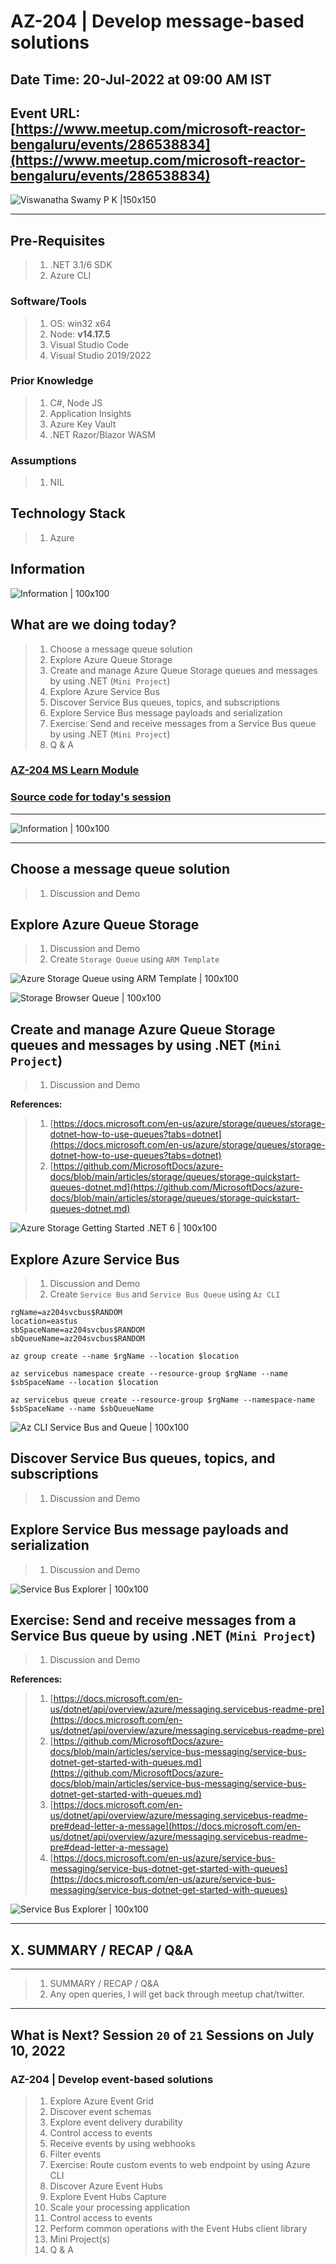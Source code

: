 # AZ-204 | Develop message-based solutions

## Date Time: 20-Jul-2022 at 09:00 AM IST

## Event URL: [https://www.meetup.com/microsoft-reactor-bengaluru/events/286538834](https://www.meetup.com/microsoft-reactor-bengaluru/events/286538834)

![Viswanatha Swamy P K |150x150](./Documentation/Images/ViswanathaSwamyPK.PNG)

---

## Pre-Requisites

> 1. .NET 3.1/6 SDK
> 1. Azure CLI

### Software/Tools

> 1. OS: win32 x64
> 1. Node: **v14.17.5**
> 1. Visual Studio Code
> 1. Visual Studio 2019/2022

### Prior Knowledge

> 1. C#, Node JS
> 1. Application Insights
> 1. Azure Key Vault
> 1. .NET Razor/Blazor WASM

### Assumptions

> 1. NIL

## Technology Stack

> 1. Azure

## Information

![Information | 100x100](./Documentation/Images/Information.PNG)

## What are we doing today?

> 1. Choose a message queue solution
> 1. Explore Azure Queue Storage
> 1. Create and manage Azure Queue Storage queues and messages by using .NET (`Mini Project`)
> 1. Explore Azure Service Bus
> 1. Discover Service Bus queues, topics, and subscriptions
> 1. Explore Service Bus message payloads and serialization
> 1. Exercise: Send and receive messages from a Service Bus queue by using .NET (`Mini Project`)
> 1. Q & A

### [AZ-204 MS Learn Module](https://aka.ms/AZ-204-Message-basedsolutions)

### [Source code for today's session](https://github.com/vishipayyallore/speaker-series-2022/tree/main/microsoft-reactor/S19_2022Jul20_MessageBasedSolutions)

---

![Information | 100x100](./Documentation/Images/SeatBelt.PNG)

---

## Choose a message queue solution

> 1. Discussion and Demo

## Explore Azure Queue Storage

> 1. Discussion and Demo
> 1. Create `Storage Queue` using `ARM Template`

![Azure Storage Queue using ARM Template | 100x100](./Documentation/Images/ARMTemplate_StorageQueue.PNG)

![Storage Browser Queue | 100x100](./Documentation/Images/StorageBrowser_Queue.PNG)

## Create and manage Azure Queue Storage queues and messages by using .NET (`Mini Project`)

> 1. Discussion and Demo

**References:**

> 1. [https://docs.microsoft.com/en-us/azure/storage/queues/storage-dotnet-how-to-use-queues?tabs=dotnet](https://docs.microsoft.com/en-us/azure/storage/queues/storage-dotnet-how-to-use-queues?tabs=dotnet)
> 1. [https://github.com/MicrosoftDocs/azure-docs/blob/main/articles/storage/queues/storage-quickstart-queues-dotnet.md](https://github.com/MicrosoftDocs/azure-docs/blob/main/articles/storage/queues/storage-quickstart-queues-dotnet.md)

![Azure Storage Getting Started .NET 6 | 100x100](./Documentation/Images/AzureStorageGettingStarted.PNG)

## Explore Azure Service Bus

> 1. Discussion and Demo
> 1. Create `Service Bus` and `Service Bus Queue` using `Az CLI`

```
rgName=az204svcbus$RANDOM
location=eastus
sbSpaceName=az204svcbus$RANDOM
sbQueueName=az204svcbus$RANDOM

az group create --name $rgName --location $location

az servicebus namespace create --resource-group $rgName --name $sbSpaceName --location $location

az servicebus queue create --resource-group $rgName --namespace-name $sbSpaceName --name $sbQueueName
```

![Az CLI Service Bus and Queue | 100x100](./Documentation/Images/Az_ServiceBus_And_Queue.PNG)

## Discover Service Bus queues, topics, and subscriptions

> 1. Discussion and Demo

## Explore Service Bus message payloads and serialization

> 1. Discussion and Demo

![Service Bus Explorer | 100x100](./Documentation/Images/ServiceBusExplorer.PNG)

## Exercise: Send and receive messages from a Service Bus queue by using .NET (`Mini Project`)

> 1. Discussion and Demo

**References:**

> 1. [https://docs.microsoft.com/en-us/dotnet/api/overview/azure/messaging.servicebus-readme-pre](https://docs.microsoft.com/en-us/dotnet/api/overview/azure/messaging.servicebus-readme-pre)
> 1. [https://github.com/MicrosoftDocs/azure-docs/blob/main/articles/service-bus-messaging/service-bus-dotnet-get-started-with-queues.md](https://github.com/MicrosoftDocs/azure-docs/blob/main/articles/service-bus-messaging/service-bus-dotnet-get-started-with-queues.md)
> 1. [https://docs.microsoft.com/en-us/dotnet/api/overview/azure/messaging.servicebus-readme-pre#dead-letter-a-message](https://docs.microsoft.com/en-us/dotnet/api/overview/azure/messaging.servicebus-readme-pre#dead-letter-a-message)
> 1. [https://docs.microsoft.com/en-us/azure/service-bus-messaging/service-bus-dotnet-get-started-with-queues](https://docs.microsoft.com/en-us/azure/service-bus-messaging/service-bus-dotnet-get-started-with-queues)

![Service Bus Explorer | 100x100](./Documentation/Images/ServiceBus_Send_Receive.PNG)

---

## X. SUMMARY / RECAP / Q&A

---

> 1. SUMMARY / RECAP / Q&A
> 2. Any open queries, I will get back through meetup chat/twitter.

---

## What is Next? Session `20` of `21` Sessions on July 10, 2022

### AZ-204 | Develop event-based solutions

> 1. Explore Azure Event Grid
> 1. Discover event schemas
> 1. Explore event delivery durability
> 1. Control access to events
> 1. Receive events by using webhooks
> 1. Filter events
> 1. Exercise: Route custom events to web endpoint by using Azure CLI
> 1. Discover Azure Event Hubs
> 1. Explore Event Hubs Capture
> 1. Scale your processing application
> 1. Control access to events
> 1. Perform common operations with the Event Hubs client library
> 1. Mini Project(s)
> 1. Q & A

```

```
